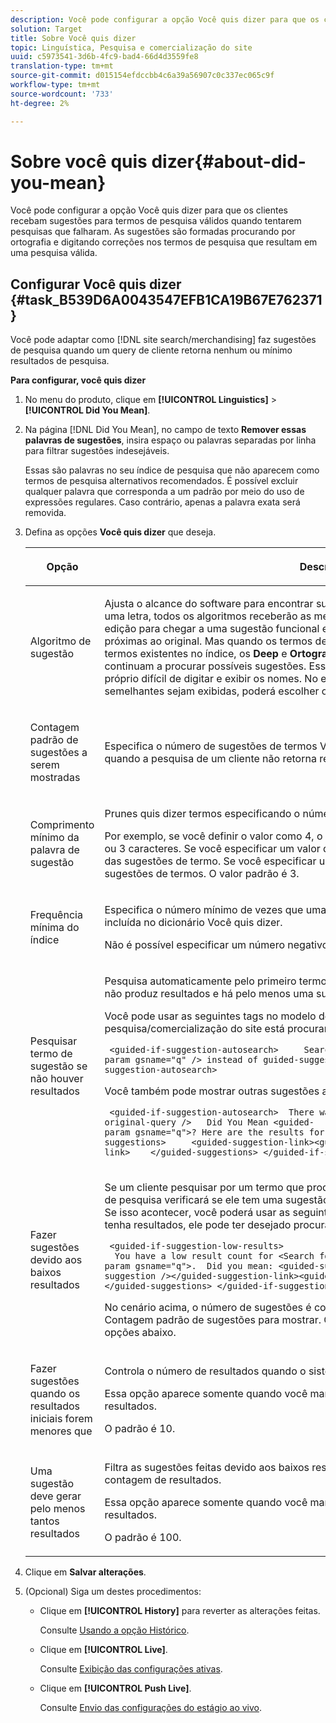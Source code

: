 ```yaml
---
description: Você pode configurar a opção Você quis dizer para que os clientes recebam sugestões para termos de pesquisa válidos quando tentarem pesquisas que falharam. As sugestões são formadas procurando por ortografia e digitando correções nos termos de pesquisa que resultam em uma pesquisa válida.
solution: Target
title: Sobre Você quis dizer
topic: Linguística, Pesquisa e comercialização do site
uuid: c5973541-3d6b-4fc9-bad4-66d4d3559fe8
translation-type: tm+mt
source-git-commit: d015154efdccbb4c6a39a56907c0c337ec065c9f
workflow-type: tm+mt
source-wordcount: '733'
ht-degree: 2%

---
```



# Sobre você quis dizer{#about-did-you-mean}

Você pode configurar a opção Você quis dizer para que os clientes recebam sugestões para termos de pesquisa válidos quando tentarem pesquisas que falharam. As sugestões são formadas procurando por ortografia e digitando correções nos termos de pesquisa que resultam em uma pesquisa válida.

## Configurar Você quis dizer {#task_B539D6A0043547EFB1CA19B67E762371}

Você pode adaptar como [!DNL site search/merchandising] faz sugestões de pesquisa quando um query de cliente retorna nenhum ou mínimo resultados de pesquisa.

<!-- 

t_configuring_did_you_mean.xml

 -->

**Para configurar, você quis dizer**

1. No menu do produto, clique em **[!UICONTROL Linguistics]** > **[!UICONTROL Did You Mean]**.
1. Na página [!DNL Did You Mean], no campo de texto **Remover essas palavras de sugestões**, insira espaço ou palavras separadas por linha para filtrar sugestões indesejáveis.

   Essas são palavras no seu índice de pesquisa que não aparecem como termos de pesquisa alternativos recomendados. É possível excluir qualquer palavra que corresponda a um padrão por meio do uso de expressões regulares. Caso contrário, apenas a palavra exata será removida.

1. Defina as opções **Você quis dizer** que deseja.

   <!-- 
   
   r_did_you_mean_options.xml
   
   -->

   <table> 
    <thead> 
      <tr> 
      <th colname="col1" class="entry"> <p>Opção </p> </th> 
      <th colname="col2" class="entry"> <p>Descrição </p> </th> 
      </tr> 
    </thead>
    <tbody> 
      <tr> 
      <td colname="col1"> <p>Algoritmo de sugestão </p> </td> 
      <td colname="col2"> <p>Ajusta o alcance do software para encontrar sugestões. Se um usuário cometer um erro de uma letra, todos os algoritmos receberão as mesmas sugestões. O motivo é que basta uma edição para chegar a uma sugestão funcional e todos os algoritmos encontram palavras próximas ao original. Mas quando os termos de pesquisa originais não são semelhantes aos termos existentes no índice, os <b>Deep</b> e <b>Ortografia inválida</b> Algoritmos de Sugestão continuam a procurar possíveis sugestões. Esse cenário é útil se um cliente tentar um nome próprio difícil de digitar e exibir os nomes. No entanto, se você quiser que apenas sugestões semelhantes sejam exibidas, poderá escolher o algoritmo <b>Quick</b>. </p> </td> 
      </tr> 
      <tr> 
      <td colname="col1"> <p>Contagem padrão de sugestões a serem mostradas </p> </td> 
      <td colname="col2"> <p>Especifica o número de sugestões de termos Você quis dizer (0-20) que deseja mostrar quando a pesquisa de um cliente não retorna resultados. O padrão é 3. </p> </td> 
      </tr> 
      <tr> 
      <td colname="col1"> <p>Comprimento mínimo da palavra de sugestão </p> </td> 
      <td colname="col2"> <p>Prunes quis dizer termos especificando o número mínimo de letras de uma palavra sugerida. </p> <p>Por exemplo, se você definir o valor como 4, o software não sugerirá uma palavra com 1, 2 ou 3 caracteres. Se você especificar um valor de 0, nenhuma palavra curta será removida das sugestões de termo. Se você especificar um valor alto, isso geralmente não resulta em sugestões de termos. O valor padrão é 3. </p> </td> 
      </tr> 
      <tr> 
      <td colname="col1"> <p>Frequência mínima do índice </p> </td> 
      <td colname="col2"> <p> Especifica o número mínimo de vezes que uma palavra deve aparecer no índice antes de ser incluída no dicionário Você quis dizer. </p> <p>Não é possível especificar um número negativo no campo . </p> </td> 
      </tr> 
      <tr> 
      <td colname="col1"> <p>Pesquisar termo de sugestão se não houver resultados </p> </td> 
      <td colname="col2"> <p>Pesquisa automaticamente pelo primeiro termo sugerido quando a pesquisa de um cliente não produz resultados e há pelo menos uma sugestão de termo Você quis dizer. </p> <p>Você pode usar as seguintes tags no modelo de apresentação para indicar que a pesquisa/comercialização do site está procurando automaticamente por um termo diferente: </p> <p> <code>&nbsp;&lt;guided-if-suggestion-autosearch&gt;&nbsp;&nbsp;&nbsp;&nbsp;&nbsp;Search&nbsp;for&nbsp;&lt;guided-param&nbsp;gsname="q"&nbsp;/&gt;&nbsp;instead&nbsp;of&nbsp;guided-suggestion-original-query&nbsp;/&gt;&nbsp;&lt;/guided-if-suggestion-autosearch&gt;</code> </p> <p>Você também pode mostrar outras sugestões aqui. </p> <p> <code>&nbsp;&lt;guided-if-suggestion-autosearch&gt;&nbsp;&nbsp;There&nbsp;was&nbsp;0&nbsp;matches&nbsp;for&nbsp;&lt;guided-suggestion-original-query&nbsp;/&gt;&nbsp;&nbsp;&nbsp;Did&nbsp;You&nbsp;Mean&nbsp;&lt;guided-param&nbsp;gsname="q"&gt;?&nbsp;Here&nbsp;are&nbsp;the&nbsp;results&nbsp;for&nbsp;that&nbsp;search.&nbsp;&nbsp;&nbsp;Or&nbsp;Did&nbsp;You&nbsp;Mean&nbsp;&nbsp;&nbsp;&nbsp;&lt;guided-suggestions&gt;&nbsp;&nbsp;&nbsp;&nbsp;&nbsp;&lt;guided-suggestion-link&gt;&lt;guided-suggestion&nbsp;/&gt;&lt;/guided-suggestion-link&gt;&nbsp;&nbsp;&nbsp;&nbsp;&lt;/guided-suggestions&gt;&nbsp;&lt;/guided-if-suggestion-autosearch&gt;</code> </p> </td> 
      </tr> 
      <tr> 
      <td colname="col1"> <p>Fazer sugestões devido aos baixos resultados </p> </td> 
      <td colname="col2"> <p>Se um cliente pesquisar por um termo que produza menos de dez resultados, o mecanismo de pesquisa verificará se ele tem uma sugestão que pode produzir mais de 100 resultados. Se isso acontecer, você poderá usar as seguintes tags para indicar ao usuário que, embora tenha resultados, ele pode ter desejado procurar outra coisa: </p> <p> <code>&nbsp;&lt;guided-if-suggestion-low-results&gt; &nbsp;&nbsp;You&nbsp;have&nbsp;a&nbsp;low&nbsp;result&nbsp;count&nbsp;for&nbsp;&lt;Search&nbsp;for&nbsp;guided-param&nbsp;gsname="q"&gt;.&nbsp;&nbsp;Did&nbsp;you&nbsp;mean:&nbsp;&lt;guided-suggestion&gt;&lt;guided-suggestion-link&gt;&lt;guided-suggestion&nbsp;/&gt;&lt;/guided-suggestion-link&gt;&lt;guided-if-not-last&gt;,&nbsp;&lt;/guided-if-not-last&gt;&lt;/guided-suggestions&gt;&nbsp;&lt;/guided-if-suggestion-low-results&gt;</code> </p> <p> No cenário acima, o número de sugestões é controlado pelo valor especificado em <span class="uicontrol"> Contagem padrão de sugestões para mostrar</span>. Os limites baixo e alto são configuráveis pelas opções abaixo. </p> </td> 
      </tr> 
      <tr> 
      <td colname="col1"> <p>Fazer sugestões quando os resultados iniciais forem menores que </p> </td> 
      <td colname="col2"> <p>Controla o número de resultados quando o sistema começa a oferecer sugestões. </p> <p>Essa opção aparece somente quando você marca <span class="uicontrol"> Fazer sugestões devido a baixos resultados</span>. </p> <p>O padrão é 10. </p> </td> 
      </tr> 
      <tr> 
      <td colname="col1"> <p>Uma sugestão deve gerar pelo menos tantos resultados </p> </td> 
      <td colname="col2"> <p>Filtra as sugestões feitas devido aos baixos resultados na pesquisa principal por sua contagem de resultados. </p> <p>Essa opção aparece somente quando você marca <span class="uicontrol"> Fazer sugestões devido a baixos resultados</span>. </p> <p>O padrão é 100. </p> </td> 
      </tr> 
    </tbody> 
    </table>

1. Clique em **Salvar alterações**.
1. (Opcional) Siga um destes procedimentos:

   * Clique em **[!UICONTROL History]** para reverter as alterações feitas.

      Consulte [Usando a opção Histórico](../t-using-the-history-option.md#task_70DD3F87A67242BBBD2CB27156F43002).

   * Clique em **[!UICONTROL Live]**.

      Consulte [Exibição das configurações ativas](../c-about-staging.md#task_401A0EBDB5DB4D4CA933CBA7BECDC10F).

   * Clique em **[!UICONTROL Push Live]**.

      Consulte [Envio das configurações do estágio ao vivo](../c-about-staging.md#task_44306783B4C0408AAA58B471DAF2D9A4).

